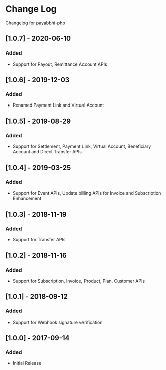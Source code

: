 # Change Log

Changelog for payabbhi-php

## [1.0.7] - 2020-06-10
### Added
- Support for Payout, Remittance Account APIs

## [1.0.6] - 2019-12-03
### Added
- Renamed Payment Link and Virtual Account

## [1.0.5] - 2019-08-29
### Added
- Support for Settlement, Payment Link, Virtual Account, Beneficiary Account and Direct Transfer APIs

## [1.0.4] - 2019-03-25
### Added
- Support for Event APIs, Update billing APIs for Invoice and Subscription Enhancement

## [1.0.3] - 2018-11-19
### Added
- Support for Transfer APIs

## [1.0.2] - 2018-11-16
### Added
- Support for Subscription, Invoice, Product, Plan, Customer APIs

## [1.0.1] - 2018-09-12
### Added
- Support for Webhook signature verification

## [1.0.0] - 2017-09-14
### Added
- Initial Release
